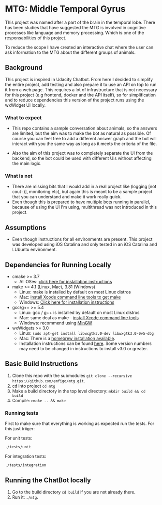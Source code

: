 # MTG: Middle Temporal Gyrus

This project was named after a part of the brain in the temporal lobe. There has been studies that have suggested the MTG is involved in cognitive processes like language and memory processing. Which is one of the responsabilities of this project.

To reduce the scope I have created an interactive chat where the user can ask information to the MTG about the different groups of animals.

## Background

This project is inspired in Udacity Chatbot. From here I decided to simplify the entire project, add testing and also prepare it to use an API on top to run it from a web page. This requires a lot of infrastructure that is not necessary for this project (e.g frontend, docker and the API itself), so for simplification and to reduce dependencies this version of the project runs using the wxWidget UI locally.

### What to expect

- This repo contains a sample conversation about animals, so the answers are limited, but the aim was to make the bot as natural as possible. Of course you can feel free to add a different answer graph and the bot will interact with you the same way as long as it meets the criteria of the file.

- Also the aim of this project was to completely separate the UI from the backend, so the bot could be used with different UIs without affecting the main logic.


### What is not

- There are missing bits that I would add in a real project like (logging [not cout :)], monitoring etc), but again this is meant to be a sample project that you can understand and make it work really quick.
- Even though this is prepared to have multiple bots running in parallel, because of using the UI I'm using, multithread was not introduced in this project.

## Assumptions

- Even though instructions for all environments are present. This project was developed using iOS Catalina and only tested in an iOS Catalina and LUbuntu environment.

## Dependencies for Running Locally
* cmake >= 3.7
  * All OSes: [click here for installation instructions](https://cmake.org/install/)
* make >= 4.1 (Linux, Mac), 3.81 (Windows)
  * Linux: make is installed by default on most Linux distros
  * Mac: [install Xcode command line tools to get make](https://developer.apple.com/xcode/features/)
  * Windows: [Click here for installation instructions](http://gnuwin32.sourceforge.net/packages/make.htm)
* gcc/g++ >= 5.4
  * Linux: gcc / g++ is installed by default on most Linux distros
  * Mac: same deal as make - [install Xcode command line tools](https://developer.apple.com/xcode/features/)
  * Windows: recommend using [MinGW](http://www.mingw.org/)
* wxWidgets >= 3.0
  * Linux: `sudo apt-get install libwxgtk3.0-dev libwxgtk3.0-0v5-dbg`
  * Mac: There is a [homebrew installation available](https://formulae.brew.sh/formula/wxmac).
  * Installation instructions can be found [here](https://wiki.wxwidgets.org/Install). Some version numbers may need to be changed in instructions to install v3.0 or greater.


## Basic Build Instructions

1. Clone this repo with the submodules `git clone --recursive https://github.com/emfigo/mtg.git`.
2. cd into project `cd mtg`
3. Make a build directory in the top level directory: `mkdir build && cd build`
4. Compile: `cmake .. && make`

### Running tests

First to make sure that everything is working as expected run the tests. For this just triiger:

For unit tests:
```bash
./tests/unit
```

For integration tests:
```bash
./tests/integration
```

## Running the ChatBot locally
1. Go to the build directory `cd build` if you are not already there.
2. Run it: `./mtg`.
